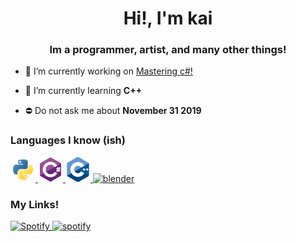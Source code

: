 <h1 align="center">Hi!, I'm kai</h1>
<h3 align="center">Im a programmer, artist, and many other things!</h3>

- 🔭 I’m currently working on [Mastering c#!]()

- 🌱 I’m currently learning **C++**

- ⛔ Do not ask me about **November 31 2019**

  
<h3 align="left">Languages I know (ish)</h3>
<p align="left"> <a href="https://www.python.org" target="_blank" rel="noreferrer"> <img src="https://raw.githubusercontent.com/devicons/devicon/master/icons/python/python-original.svg" alt="python" width="40" height="40"/> </a> <a href="https://www.w3schools.com/cs/" target="_blank" rel="noreferrer"> <img src="https://raw.githubusercontent.com/devicons/devicon/master/icons/csharp/csharp-original.svg" alt="csharp" width="40" height="40"/> </a>  <a href="https://www.w3schools.com/cpp/" target="_blank" rel="noreferrer"> <img src="https://raw.githubusercontent.com/devicons/devicon/master/icons/cplusplus/cplusplus-original.svg" alt="cplusplus" width="40" height="40"/> </a> <a href="https://www.blender.org/" target="_blank" rel="noreferrer"> <img src="https://download.blender.org/branding/community/blender_community_badge_white.svg" alt="blender" width="40" height="40"/> </a> 

<h3 align="left">My Links!</h3>
<p align="left"> <a href="https://discord.gg/novagang" target="_blank" rel="noreferrer"> <img src="https://cdn.discordapp.com/attachments/1366267896183128155/1366267978080981135/NOVA_GANG.png?ex=681053b6&is=680f0236&hm=13672e96e0e859d6f048252e5571d134610da9d8721edb67483f8dda98699346&" alt="Spotify" width="40" height="40"/> </a> <a href="https://open.spotify.com/playlist/2BfQEgwiiLjo2DdrkBXF5s?si=62747949853b47ee" target="_blank" rel="noreferrer"> <img src="https://images.icon-icons.com/3261/PNG/512/spotify_logo_icon_206676.png" alt="spotify" width="40" height="40"/> 

